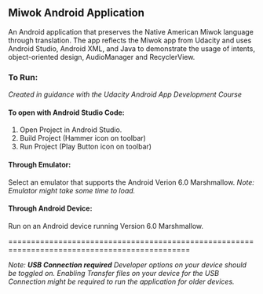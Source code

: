 ## Miwok Android Application
   An Android application that preserves the Native American Miwok language through translation. 
The app reflects the Miwok app from Udacity and uses Android Studio, Android XML, and Java to demonstrate 
the usage of intents, object-oriented design, AudioManager and RecyclerView.

### To Run:
*Created in guidance with the Udacity Android App Development Course*

#### To open with Android Studio Code:

1. Open Project in Android Studio.
2. Build Project (Hammer icon on toolbar)
3. Run Project (Play Button icon on toolbar)
	
#### Through Emulator: 
Select an emulator that supports the Android Verion 6.0 Marshmallow.
*Note: Emulator might take some time to load.*
	
#### Through Android Device: 
Run on an Android device running Version 6.0 Marshmallow. 

==============================================================================================

*Note: **USB Connection required** Developer options on your device should be toggled on. 
Enabling Transfer files on your device for the USB Connection might be required
to run the application for older devices.* 


	

